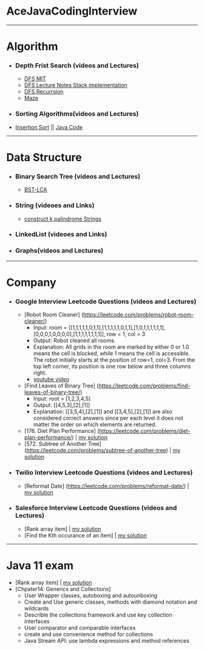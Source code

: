 # AceJavaCodingInterview
********************************************************************************************************************************************************************
# Algorithm
- ### Depth Frist Search (videos and Lectures)
    - [DFS MIT](https://www.youtube.com/watch?v=AfSk24UTFS8)
    - [DFS Lecture Notes Stack implementation](http://www.mathcs.emory.edu/~cheung/Courses/171/Syllabus/11-Graph/dfs.html)
    - [DFS Recurrsion](https://www.geeksforgeeks.org/depth-first-search-or-dfs-for-a-graph/)
    - [Maze](https://www.baeldung.com/java-solve-maze#2-implementation)
- ### Sorting Algorithms(videos and Lectures)
 - [Insertion Sort](https://www.educative.io/edpresso/what-is-insertion-sort-in-java) || [Java Code](https://github.com/XuyingSwift/AceJavaCodingInterview/blob/master/src/main/algorithms/Sorting/InsertionSort.java)

********************************************************************************************************************************************************************
# Data Structure
- ### Binary Search Tree (videos and Lectures)
    - [BST-LCA](https://www.geeksforgeeks.org/lowest-common-ancestor-in-a-binary-search-tree/)
- ### String (videoes and Links)
    - [construct k palindrome Strings](https://medium.com/@ChYuan/leetcode-1400-construct-k-palindrome-strings-%E5%BF%83%E5%BE%97-medium-70248333a075)
- ### LinkedList (videoes and Links)
- ### Graphs(videos and Lectures)


******************************************************************************************************************************************************************
# Company
- ### Google Interview Leetcode Questions (videos and Lectures)
    - [Robot Room Cleaner] (https://leetcode.com/problems/robot-room-cleaner/)
        - Input: room = [[1,1,1,1,1,0,1,1],[1,1,1,1,1,0,1,1],[1,0,1,1,1,1,1,1],[0,0,0,1,0,0,0,0],[1,1,1,1,1,1,1,1]], row = 1, col = 3
        - Output: Robot cleaned all rooms.
        - Explanation: All grids in the room are marked by either 0 or 1.0 means the cell is blocked, while 1 means the cell is accessible. The robot initially starts at the position of row=1, col=3. From the top left corner, its position is one row below and three columns right.
        - [youtube video](https://www.youtube.com/watch?v=-1P3VP7LH0I)
     - [Find Leaves of Binary Tree] (https://leetcode.com/problems/find-leaves-of-binary-tree/)
        - Input: root = [1,2,3,4,5]
        - Output: [[4,5,3],[2],[1]]
        - Explanation: [[3,5,4],[2],[1]] and [[3,4,5],[2],[1]] are also considered correct answers since per each level it does not matter the order on which elements are returned.
    - [176. Diet Plan Performance] (https://leetcode.com/problems/diet-plan-performance/) | [my solution]()
    - [572. Subtree of Another Tree] (https://leetcode.com/problems/subtree-of-another-tree) | [my solution]()
- ### Twilio Interview Leetcode Questions (videos and Lectures)
    - [Reformat Date] (https://leetcode.com/problems/reformat-date/) | [my solution]()
- ### Salesforce Interview Leetcode Questions (videos and Lectures)
    - [Rank array item] | [my solution]()
    -  [Find the Kth occurance of an item] | [my solution]()
   
*****************************************************************************************************************************************************************
# Java 11 exam
- [Rank array item] | [my solution]()
- [Chpater14: Generics and Collections]
    - User Wrapper classes, autoboxing and autounboxing
    - Create and Use generic classes, methods with diamond notation and wildcards
    - Describle the collections framework and use key collection interfaces
    - User comparator and comparable interfaces
    - create and use convenience method for collections
    - Java Stream API: use lambda expressions and method references
    

  
  
